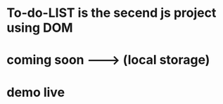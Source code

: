 # To-do-LIST is the secend js project using DOM 

# coming soon ---> (local storage) 

# demo  live

#
